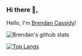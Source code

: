 ### Hi there 👋,

Hello, I'm [Brendan Cassidy](https://github.com/brencass)!


![Brendan's github stats](https://github-readme-stats.vercel.app/api?username=brencass&count_private=true&show_icons=true&theme=gotham )

[![Top Langs](https://github-readme-stats.vercel.app/api/top-langs/?username=brencass&count_private=true&layout=compact&theme=gotham )](https://github.com/brencass/github-readme-stats)
